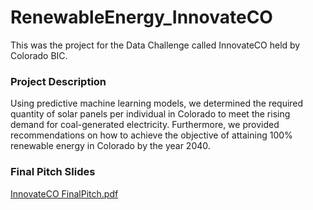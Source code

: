 # RenewableEnergy_InnovateCO

This was the project for the Data Challenge called InnovateCO held by Colorado BIC. 

### Project Description
Using predictive machine learning models, we determined the required quantity of solar panels per individual in Colorado to meet the rising demand for coal-generated electricity. Furthermore, we provided recommendations on how to achieve the objective of attaining 100% renewable energy in Colorado by the year 2040.

### Final Pitch Slides
[InnovateCO FinalPitch.pdf](https://github.com/lizzie86/RenewableEnergy_InnovateCO/files/12742528/InnovateCO.FinalPitch.pdf)
